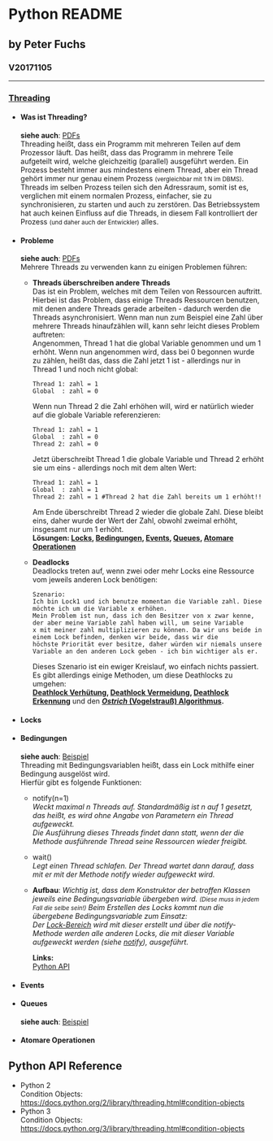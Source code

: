 # Python README
## by Peter Fuchs
### V20171105

---

### [Threading](../threading/)
 * #### Was ist Threading?
    **siehe auch**: [PDFs](../threading/sources_de/SEW_4_Threading_Einfuehrung_Python.pdf)<br />
    Threading heißt, dass ein Programm mit mehreren Teilen auf dem Prozessor läuft. Das heißt, dass das Programm in mehrere Teile aufgeteilt
    wird, welche gleichzeitig (parallel) ausgeführt werden. Ein Prozess besteht immer aus mindestens einem Thread, aber ein Thread gehört
    immer nur genau einem Prozess <small>(vergleichbar mit 1:N im DBMS)</small>.
    Threads im selben Prozess teilen sich den Adressraum, somit ist es, verglichen mit einem normalen Prozess, einfacher, sie zu synchronisieren,
    zu starten und auch zu zerstören. Das Betriebssystem hat auch keinen Einfluss auf die Threads, in diesem Fall kontrolliert der Prozess
    <small>(und daher auch der Entwickler)</small> alles.

 * #### Probleme
    **siehe auch**: [PDFs](../threading/sources_de/SEW_4_Probleme_Concurrency.pdf)<br />
    Mehrere Threads zu verwenden kann zu einigen Problemen führen:
    * **Threads überschreiben andere Threads**<br />
        Das ist ein Problem, welches mit dem Teilen von Ressourcen auftritt. Hierbei ist das Problem, dass einige Threads Ressourcen benutzen,
        mit denen andere Threads gerade arbeiten - dadurch werden die Threads asynchronisiert. Wenn man nun zum Beispiel eine Zahl über mehrere
        Threads hinaufzählen will, kann sehr leicht dieses Problem auftreten:<br />
        Angenommen, Thread 1 hat die global Variable genommen und um 1 erhöht. Wenn nun angenommen wird, dass bei 0 begonnen wurde zu zählen,
        heißt das, dass die Zahl jetzt 1 ist - allerdings nur in Thread 1 und noch nicht global:
        ```
        Thread 1: zahl = 1
        Global  : zahl = 0
       ```
        Wenn nun Thread 2 die Zahl erhöhen will, wird er natürlich wieder auf die globale Variable referenzieren:
        ```
        Thread 1: zahl = 1
        Global  : zahl = 0
        Thread 2: zahl = 0
       ```
        Jetzt überschreibt Thread 1 die globale Variable und Thread 2 erhöht sie um eins - allerdings noch mit dem alten Wert:
        ```
        Thread 1: zahl = 1
        Global  : zahl = 1
        Thread 2: zahl = 1 #Thread 2 hat die Zahl bereits um 1 erhöht!!
       ```
        Am Ende überschreibt Thread 2 wieder die globale Zahl. Diese bleibt eins, daher wurde der Wert der Zahl, obwohl zweimal erhöht, insgesamt
        nur um 1 erhöht.<br />
        **Lösungen: [Locks](#locks), [Bedingungen](#conditions), [Events](#events), [Queues](#queues), [Atomare Operationen](#atomic)**

    * **Deadlocks**<br />
        Deadlocks treten auf, wenn zwei oder mehr Locks eine Ressource vom jeweils anderen Lock benötigen:
        ```
        Szenario:
        Ich bin Lock1 und ich benutze momentan die Variable zahl. Diese möchte ich um die Variable x erhöhen.
        Mein Problem ist nun, dass ich den Besitzer von x zwar kenne, der aber meine Variable zahl haben will, um seine Variable
        x mit meiner zahl multiplizieren zu können. Da wir uns beide in einem Lock befinden, denken wir beide, dass wir die
        höchste Priorität ever besitze, daher würden wir niemals unsere Variable an den anderen Lock geben - ich bin wichtiger als er.
       ```
        Dieses Szenario ist ein ewiger Kreislauf, wo einfach nichts passiert. Es gibt allerdings einige Methoden, um diese Deathlocks zu umgehen:
        <br />
        **[Deathlock Verhütung](#dl_verhuetung), [Deathlock Vermeidung](#dl_vermeidung), [Deathlock Erkennung](#dl_erkennung)** und den
        **[_Ostrich_ (Vogelstrauß) Algorithmus](#dl_vogelstrauss).**
   
 * #### <a name="locks"></a>Locks
    


 * #### <a name="conditions"></a>Bedingungen
    **siehe auch**: [Beispiel](../threading/sources_de/condition_variable_de.py)<br>
    Threading mit Bedingungsvariablen heißt, dass ein Lock mithilfe einer Bedingung ausgelöst wird.<br />
    Hierfür gibt es folgende Funktionen:<br />
    * <a name="notify_de"></a>notify(n=1)<br/>
    *Weckt maximal n Threads auf. Standardmäßig ist n auf 1 gesetzt, das heißt, es wird ohne Angabe von Parametern ein Thread aufgeweckt.<br>
    Die Ausführung dieses Threads findet dann statt, wenn der die Methode ausführende Thread seine Ressourcen wieder freigibt.*
    * wait()<br/>
    *Legt einen Thread schlafen. Der Thread wartet dann darauf, dass mit er mit der Methode notify wieder aufgeweckt wird.*
    
    * **Aufbau**:
    *Wichtig ist, dass dem Konstruktor der betroffen Klassen jeweils eine Bedingungsvariable übergeben wird. <small>(Diese muss in jedem Fall die
    selbe sein!)</small> Beim Erstellen des Locks kommt nun die übergebene Bedingungsvariable zum Einsatz:<br/>
    Der [Lock-Bereich](../threading/sources_de/condition_variable_de.py#L38) wird mit dieser erstellt und über die notify-Methode werden alle anderen Locks,
    die mit dieser Variable aufgeweckt werden (siehe [notify](#notify_de)), ausgeführt.*

        **Links:**<br/>
        [Python API](https://docs.python.org/3/library/threading.html#condition-objects)
   
 * #### <a name="events"></a>Events
	



 * #### <a name="queues"></a>Queues
    **siehe auch**: [Beispiel](../threading/sources_de/queue_example_de.py)<br>
	



 * #### <a name="atomic"></a>Atomare Operationen


## Python API Reference
- Python 2   
Condition Objects: https://docs.python.org/2/library/threading.html#condition-objects
- Python 3  
Condition Objects: https://docs.python.org/3/library/threading.html#condition-objects